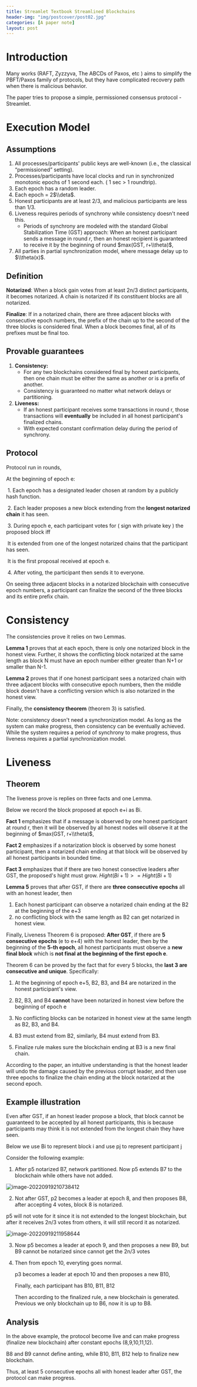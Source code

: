 ```yaml
---
title: Streamlet Textbook Streamlined Blockchains
header-img: "img/postcover/post02.jpg"
categories: [A paper note]
layout: post
---
```


# Introduction

Many works (RAFT, Zyzzyva, The ABCDs of Paxos, etc ) aims to simplify the PBFT/Paxos family of protocols, but they have complicated recovery path when there is malicious behavior.

The paper tries to propose a simple, permissioned consensus protocol - Streamlet. 

# Execution Model

## Assumptions

1. All processes/participants' public keys are well-known (i.e., the classical “permissioned” setting).
2. Processes/participants have local clocks and run in synchronized monotonic epochs of 1 second each. ( 1 sec > 1 roundtrip).
3. Each epoch has a random leader. 
4. Each epoch = 2$\\deta$.
5. Honest participants are at least 2/3, and malicious participants are less than 1/3.
6. Liveness requires periods of synchrony while consistency doesn't need this. 
   - Periods of synchrony are modeled with the standard Global Stabilization Time (GST) approach: When an honest participant sends a message in round $r$, then an honest recipient is guaranteed to receive it by the beginning of round $max(GST, r+\\theta)$,
7. All parties in partial synchronization model, where message delay up to $\\theta(x)$.

## Definition

**Notarized**: When a block gain votes from at least 2n/3 distinct participants, it becomes notarized. A chain is notarized if its constituent blocks are all notarized. 

**Finalize**: If in a notarized chain, there are three adjacent blocks with consecutive epoch numbers, the prefix of the chain up to the second of the three blocks is considered final. When a block becomes final, all of its prefixes must be final too.

## Provable guarantees

1. **Consistency:** 
   - For any two blockchains considered final by honest participants, then one chain must be either the same as another or is a prefix of another.
   - Consistency is guaranteed no matter what network delays or partitioning.
2. **Liveness:** 
   - If an honest participant receives some transactions in round r, those transactions will **eventually** be included in all honest participant's finalized chains. 
   - With expected constant confirmation delay during the period of synchrony.

## Protocol

Protocol run in rounds, 

At the beginning of epoch e:

​	1. Each epoch has a designated leader chosen at random by a publicly hash function. 

​	2. Each leader proposes a new block extending from the **longest notarized chain** it has seen.

​	3. During epoch e, each participant votes for ( sign with private key ) the proposed block iff

​		It is extended from one of the longest notarized chains that the participant has seen. 

​		It is the first proposal received at epoch e. 

​	4. After voting, the participant then sends it to everyone. 

On seeing three adjacent blocks in a notarized blockchain with consecutive epoch numbers, a participant can finalize the second of the three blocks and its entire prefix chain. 

# Consistency

The consistencies prove it relies on two Lemmas.

**Lemma 1** proves that at each epoch, there is only one notarized block in the honest view. Further, it shows the conflicting block notarized at the same length as block N must have an epoch number either greater than N+1 or smaller than N-1. 

**Lemma 2** proves that if one honest participant sees a notarized chain with three adjacent blocks with consecutive epoch numbers, then the middle block doesn't have a conflicting version which is also notarized in the honest view. 

Finally, the **consistency theorem** (theorem 3) is satisfied. 

Note: consistency doesn't need a synchronization model. As long as the system can make progress, then consistency can be eventually achieved. While the system requires a period of synchrony to make progress, thus liveness requires a partial synchronization model.

# Liveness

## Theorem

The liveness prove is replies on three facts and one Lemma. 

Below we record the block proposed at epoch e+i as Bi.

**Fact 1** emphasizes that if a message is observed by one honest participant at round r, then it will be observed by all honest nodes will observe it at the beginning of $max(GST, r+\\theta)$,

**Fact 2** emphasizes if a notarization block is observed by some honest participant, then a notarized chain ending at that block will be observed by all honest participants in bounded time. 

**Fact 3** emphasizes that if there are two honest consective leaders after GST, the proposed's hight must grow. $Hight(Bi+1) >=Hight(Bi+1)$  

**Lemma 5** proves that after GST, if there are **three consecutive epochs** all with an honest leader, then 

1. Each honest participant can observe a notarized chain ending at the B2 at the beginning of the e+3  
2. no conflicting block with the same length as B2 can get notarized in honest view. 

Finally, Liveness Theorem 6 is proposed: **After GST**, if there are **5 consecutive epochs** (e to e+4) with the honest leader, then by the beginning of the **5-th epoch**, all honest participants must observe a **new final block** which is **not final at the beginning of the first epoch e**. 

Theorem 6 can be proved by the fact that for every 5 blocks, the **last 3 are consecutive and unique**. Specifically:

1. At the beginning of epoch e+5, B2, B3, and B4 are notarized in the honest participant's view. 
2. B2, B3, and B4 **cannot** have been notarized in honest view before the beginning of epoch e
3. No conflicting blocks can be notarized in honest view at the same length as B2, B3, and B4.

4. B3 must extend from B2, similarly, B4 must extend from B3. 
5. Finalize rule makes sure the blockchain ending at B3 is a new final chain. 

According to the paper, an intuitive understanding is that the honest leader will undo the damage caused by the previous corrupt leader, and then use three epochs to finalize the chain ending at the block notarized at the second epoch. 

## Example illustration

Even after GST, if an honest leader propose a block, that block cannot be guaranteed to be accepted by all honest participants, this is because participants may think it is not extended from the longest chain they have seen. 

Below we use Bi to represent block i and use pj to represent participant j

Consider the following example:

1. After p5 notarized B7, network partitioned. Now p5 extends B7 to the blockchain while others have not added. 

![image-20220919210738412](../../img/a_img_store/image-20220919210738412.png)

2. Not after GST, p2 becomes a leader at epoch 8, and then proposes B8, after accepting 4 votes, block 8 is notarized. 

p5 will not vote for it since it is not extended to the longest blockchain, but after it receives 2n/3 votes from others, it will still record it as notarized.

![image-20220919211958644](../../img/a_img_store/image-20220919211958644.png)

3. Now p5 becomes a leader at epoch 9, and then proposes a new B9, but B9 cannot be notarized since cannot get the 2n/3 votes

4. Then from epoch 10, everyting goes normal. 

   p3 becomes a leader at epoch 10 and then proposes a new B10,

   Finally, each participant has B10, B11, B12

   Then according to the finalized rule, a new blockchain is generated. Previous we only blockchain up to B6, now it is up to B8.

## Analysis

In the above example, the protocol become live and can make progress (finalize new blockchain) after constant epochs (8,9,10,11,12). 

B8 and B9 cannot define anting, while B10, B11, B12 help to finalize new blockchain.

Thus, at least 5 consecutive epochs all with honest leader after GST, the protocol can make progress. 